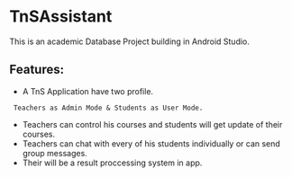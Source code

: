 # TnSAssistant

This is an academic Database Project building in Android Studio.

## Features:

* A TnS Application have two profile.
```
 Teachers as Admin Mode & Students as User Mode.
```
* Teachers can control his courses and students will get update of their
courses.
* Teachers can chat with every of his students individually or can send group
messages.
* Their will be a result proccessing system in app.
